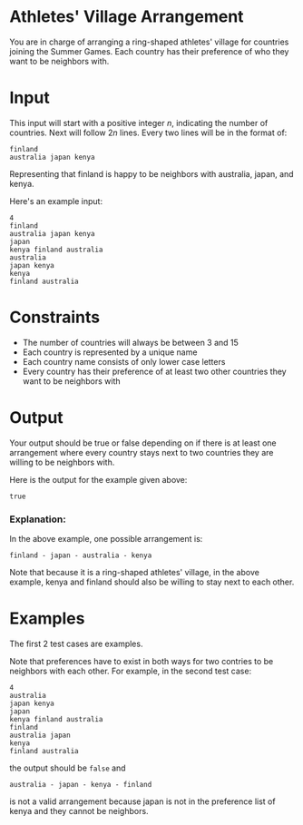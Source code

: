 # Athletes' Village Arrangement

You are in charge of arranging a ring-shaped athletes' village for countries joining the Summer Games. Each country has their preference of who they want to be neighbors with.

# Input

This input will start with a positive integer $n$, indicating the number of countries. Next will follow $2n$ lines. Every two lines will be in the format of:

```
finland
australia japan kenya
```

Representing that finland is happy to be neighbors with australia, japan, and kenya.

Here's an example input:

```
4
finland
australia japan kenya
japan
kenya finland australia
australia
japan kenya
kenya
finland australia
```

# Constraints

- The number of countries will always be between 3 and 15
- Each country is represented by a unique name
- Each country name consists of only lower case letters
- Every country has their preference of at least two other countries they want to be neighbors with

# Output

Your output should be true or false depending on if there is at least one arrangement where every country stays next to two countries they are willing to be neighbors with.

Here is the output for the example given above:

```
true
```

### Explanation:

In the above example, one possible arrangement is:

```
finland - japan - australia - kenya
```

Note that because it is a ring-shaped athletes' village, in the above example, kenya and finland should also be willing to stay next to each other.

# Examples

The first 2 test cases are examples.

Note that preferences have to exist in both ways for two contries to be neighbors with each other. For example, in the second test case:

```
4
australia
japan kenya
japan
kenya finland australia
finland
australia japan
kenya
finland australia
```

the output should be `false` and

```
australia - japan - kenya - finland
```

is not a valid arrangement because japan is not in the preference list of kenya and they cannot be neighbors.
